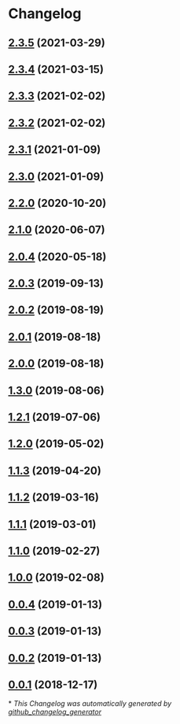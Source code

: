 # Changelog

## [2.3.5](https://github.com/noopdles/editorconfig-checker/tree/2.3.5) (2021-03-29)

## [2.3.4](https://github.com/noopdles/editorconfig-checker/tree/2.3.4) (2021-03-15)

## [2.3.3](https://github.com/noopdles/editorconfig-checker/tree/2.3.3) (2021-02-02)

## [2.3.2](https://github.com/noopdles/editorconfig-checker/tree/2.3.2) (2021-02-02)

## [2.3.1](https://github.com/noopdles/editorconfig-checker/tree/2.3.1) (2021-01-09)

## [2.3.0](https://github.com/noopdles/editorconfig-checker/tree/2.3.0) (2021-01-09)

## [2.2.0](https://github.com/noopdles/editorconfig-checker/tree/2.2.0) (2020-10-20)

## [2.1.0](https://github.com/noopdles/editorconfig-checker/tree/2.1.0) (2020-06-07)

## [2.0.4](https://github.com/noopdles/editorconfig-checker/tree/2.0.4) (2020-05-18)

## [2.0.3](https://github.com/noopdles/editorconfig-checker/tree/2.0.3) (2019-09-13)

## [2.0.2](https://github.com/noopdles/editorconfig-checker/tree/2.0.2) (2019-08-19)

## [2.0.1](https://github.com/noopdles/editorconfig-checker/tree/2.0.1) (2019-08-18)

## [2.0.0](https://github.com/noopdles/editorconfig-checker/tree/2.0.0) (2019-08-18)

## [1.3.0](https://github.com/noopdles/editorconfig-checker/tree/1.3.0) (2019-08-06)

## [1.2.1](https://github.com/noopdles/editorconfig-checker/tree/1.2.1) (2019-07-06)

## [1.2.0](https://github.com/noopdles/editorconfig-checker/tree/1.2.0) (2019-05-02)

## [1.1.3](https://github.com/noopdles/editorconfig-checker/tree/1.1.3) (2019-04-20)

## [1.1.2](https://github.com/noopdles/editorconfig-checker/tree/1.1.2) (2019-03-16)

## [1.1.1](https://github.com/noopdles/editorconfig-checker/tree/1.1.1) (2019-03-01)

## [1.1.0](https://github.com/noopdles/editorconfig-checker/tree/1.1.0) (2019-02-27)

## [1.0.0](https://github.com/noopdles/editorconfig-checker/tree/1.0.0) (2019-02-08)

## [0.0.4](https://github.com/noopdles/editorconfig-checker/tree/0.0.4) (2019-01-13)

## [0.0.3](https://github.com/noopdles/editorconfig-checker/tree/0.0.3) (2019-01-13)

## [0.0.2](https://github.com/noopdles/editorconfig-checker/tree/0.0.2) (2019-01-13)

## [0.0.1](https://github.com/noopdles/editorconfig-checker/tree/0.0.1) (2018-12-17)



\* *This Changelog was automatically generated by [github_changelog_generator](https://github.com/github-changelog-generator/github-changelog-generator)*
